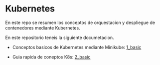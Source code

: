 # Kubernetes

En este repo se resumen los conceptos de orquestacion y despliegue de contenedores mediante Kubernetes. 

En este repositorio teneis la siguiente documetacion.

- Conceptos basicos de Kubernetes mediante Minikube: [1_basic](doc/01_k8s_basic.md)

- Guia rapida de coneptos K8s: [2_basic](doc/00_quick_guide.md)

 


